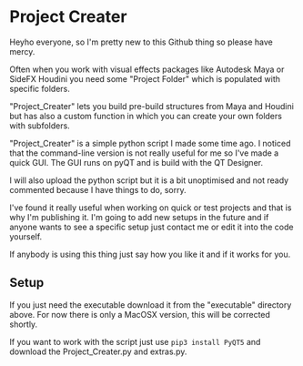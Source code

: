 # Project Creater 

Heyho everyone, so I'm pretty new to this Github thing so please have mercy.


Often when you work with visual effects packages like Autodesk Maya or SideFX Houdini
you need some "Project Folder" which is populated with specific folders.

"Project_Creater" lets you build pre-build structures from Maya and Houdini but has also a custom function in which
you can create your own folders with subfolders.

"Project_Creater" is a simple python script I made some time ago.
I noticed that the command-line version is not really useful for me so I've made a quick GUI.
The GUI runs on pyQT and is build with the QT Designer.

I will also upload the python script but it is a bit unoptimised and not ready commented because I have things to do, sorry.

I've found it really useful when working on quick or test projects and that is why I'm publishing it.
I'm going to add new setups in the future and if anyone wants to see a specific setup just contact me or 
edit it into the code yourself.

If anybody is using this thing just say how you like it and if it works for you.

## Setup

If you just need the executable download it from the "executable" directory above.
For now there is only a MacOSX version, this will be corrected shortly.

If you want to work with the script just use ```pip3 install PyQT5```
and download the Project_Creater.py and extras.py.

